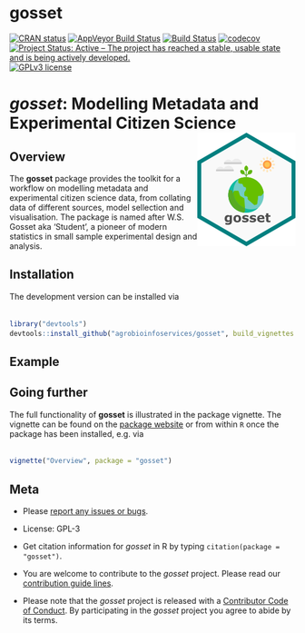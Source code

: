 
# gosset

<!-- badges: start -->

[![CRAN
status](https://www.r-pkg.org/badges/version/gosset)](https://cran.r-project.org/package=gosset)
[![AppVeyor Build
Status](https://ci.appveyor.com/api/projects/status/github/agrobioinfoservices/gosset?branch=master&svg=true)](https://ci.appveyor.com/project/kauedesousa/gosset)
[![Build
Status](https://travis-ci.org/agrobioinfoservices/gosset.svg?branch=master)](https://travis-ci.org/agrobioinfoservices/gosset)
[![codecov](https://codecov.io/gh/agrobioinfoservices/gosset/master.svg)](https://codecov.io/github/agrobioinfoservices/gosset?branch=master)
[![Project Status: Active – The project has reached a stable, usable
state and is being actively
developed.](https://www.repostatus.org/badges/latest/active.svg)](https://www.repostatus.org/#active)
[![GPLv3
license](https://img.shields.io/badge/License-GPLv3-blue.svg)](https://www.r-project.org/Licenses/GPL-3)
<!-- badges: end -->

# *gosset*: Modelling Metadata and Experimental Citizen Science <img align="right" src="man/figures/logo.png">

## Overview

The **gosset** package provides the toolkit for a workflow on modelling
metadata and experimental citizen science data, from collating data of
different sources, model sellection and visualisation. The package is
named after W.S. Gosset aka ‘Student’, a pioneer of modern statistics in
small sample experimental design and analysis.

## Installation

The development version can be installed via

``` r

library("devtools")
devtools::install_github("agrobioinfoservices/gosset", build_vignettes = TRUE)
```

## Example

## Going further

The full functionality of **gosset** is illustrated in the package
vignette. The vignette can be found on the [package
website](https://agrobioinfoservices.github.io/gosset/) or from within
`R` once the package has been installed, e.g. via

``` r

vignette("Overview", package = "gosset")
```

## Meta

  - Please [report any issues or
    bugs](https://github.com/agrobioinfoservices/gosset/issues).

  - License: GPL-3

  - Get citation information for *gosset* in R by typing
    `citation(package = "gosset")`.

  - You are welcome to contribute to the *gosset* project. Please read
    our [contribution guide lines](CONTRIBUTING.md).

  - Please note that the *gosset* project is released with a
    [Contributor Code of Conduct](CODE_OF_CONDUCT.md). By participating
    in the *gosset* project you agree to abide by its terms.
